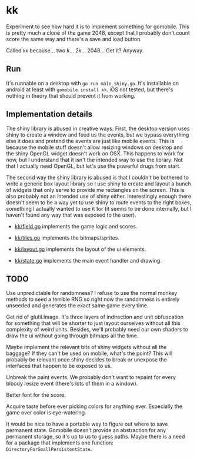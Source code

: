 # kk #

Experiment to see how hard it is to implement something for gomobile.
This is pretty much a clone of the game 2048, except that I probably
don't count score the same way and there's a save and load button.

Called `kk` because... two k... 2k... 2048... Get it? Anyway.

## Run ##

It's runnable on a desktop with `go run main_shiny.go`. It's
installable on android at least with `gomobile install kk`. iOS not
tested, but there's nothing in theory that should prevent it from
working.

## Implementation details ##

The shiny library is abused in creative ways. First, the desktop
version uses shiny to create a window and feed us the events, but we
bypass everything else it does and pretend the events are just like
mobile events. This is because the mobile stuff doesn't allow resizing
windows on desktop and the shiny OpenGL widget doesn't work on OSX.
This happens to work for now, but I understand that it isn't the
intended way to use the library. Not that I actually need OpenGL, but
let's use the powerful drugs from start.

The second way the shiny library is abused is that I couldn't be
bothered to write a generic box layout library so I use shiny to
create and layout a bunch of widgets that only serve to provide me
rectangles on the screen. This is also probably not an intended use of
shiny either. Interestingly enough there doesn't seem to be a way yet
to use shiny to route events to the right boxes, something I actually
wanted to use it for (it seems to be done internally, but I haven't
found any way that was exposed to the user).

 * [kk/field.go](kk/field.go) implements the game logic and scores.

 * [kk/tiles.go](kk/tiles.go) implements the bitmaps/sprites.

 * [kk/layout.go](kk/layout.go) implements the layout of the ui elements.

 * [kk/state.go](kk/state.go) implements the main event handler and drawing.

## TODO ##

Use unpredictable for randomness? I refuse to use the normal monkey
methods to seed a terrible RNG so right now the randomness is entirely
unseeded and generates the exact same game every time.

Get rid of glutil.Image. It's three layers of indirection and unit
obfuscation for something that will be shorter to just layout
ourselves without all this complexity of weird units. Besides, we'll
probably need our own shaders to draw the ui without going through
bitmaps all the time.

Maybe implement the relevant bits of shiny widgets without all the
baggage? If they can't be used on mobile, what's the point? This will
probably be relevant once shiny decides to break or unexpose the
interfaces that happen to be exposed to us.

Unbreak the paint events. We probably don't want to repaint for every
bloody resize event (there's lots of them in a window).

Better font for the score.

Acquire taste before ever picking colors for anything ever. Especially
the game over color is eye-watering.

It would be nice to have a portable way to figure out where to save
permanent state. Gomobile doesn't provide an abstraction for any
permanent storage, so it's up to us to guess paths. Maybe there is a
need for a package that implements one function:
`DirectoryForSmallPersistentState`.
